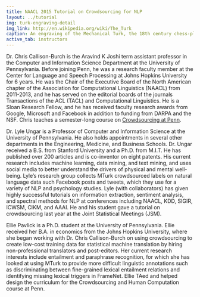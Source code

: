 ```yaml
---
title: NAACL 2015 Tutorial on Crowdsourcing for NLP
layout: ../tutorial
img: turk-engraving-detail
img_link: http://en.wikipedia.org/wiki/The_Turk
caption: An engraving of the Mechanical Turk, the 18th century chess-playing automaton
active_tab: instructors 
---
```


Dr. Chris Callison-Burch
is the Aravind K Joshi term assistant professor in the Computer and Information Science Department at the University of Pennsylvania. Before joining Penn, he was a research faculty member at the Center for Language and Speech Processing at Johns Hopkins University for 6 years. He was the Chair of the Executive Board of the North American chapter of the Association for Computational Linguistics (NAACL) from 2011-2013, and he has served on the editorial boards of the journals Transactions of the ACL (TACL) and Computational Linguistics. He is a Sloan Research Fellow, and he has received faculty research awards from Google, Microsoft and Facebook in addition to funding from DARPA and the NSF. Chris teaches a semester-long course on [Crowdsourcing at Penn](http://crowdsourcing-class.org/).

Dr. Lyle Ungar
is a Professor of Computer and Information Science at the University of Pennsylvania. He also holds appointments in several other departments in the Engineering, Medicine, and Business Schools. Dr. Ungar received a B.S. from Stanford University and a Ph.D. from M.I.T. He has published over 200 articles and is co-inventor on eight patents. His current research includes machine learning, data mining, and text mining, and uses social media to better understand the drivers of physical and mental well-being. Lyle’s research group collects MTurk crowdsourced labels on natural language data such Facebook posts and tweets, which they use for a variety of NLP and psychology studies. Lyle (with collaborators) has given highly successful tutorials on information extraction, sentiment analysis, and spectral methods for NLP at conferences including NAACL, KDD, SIGIR, ICWSM, CIKM, and AAAI. He and his student gave a tutorial on crowdsourcing last year at the Joint Statistical Meetings (JSM).

Ellie Pavlick
is a Ph.D. student at the University of Pennsylvania. Ellie received her B.A. in economics from the Johns Hopkins University, where she began working with Dr. Chris Callison-Burch on using crowdsourcing to create low-cost training data for statistical machine translation by hiring non-professional translators and post-editors. Her current research interests include entailment and paraphrase recognition, for which she has looked at using MTurk to provide more difficult linguistic annotations such as discriminating between fine-grained lexical entailment relations and identifying missing lexical triggers in FrameNet. Ellie TAed and helped design the curriculum for the Crowdsourcing and Human Computation course at Penn.